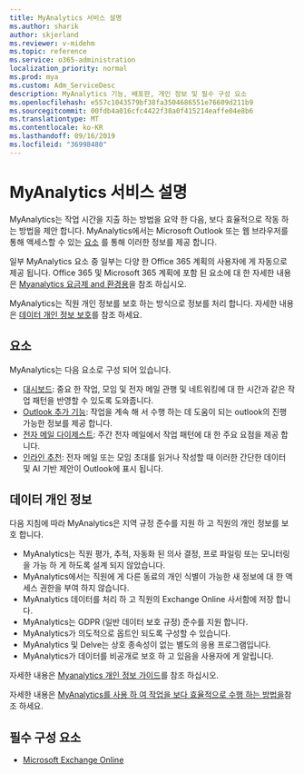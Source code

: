 ```yaml
---
title: MyAnalytics 서비스 설명
ms.author: sharik
author: skjerland
ms.reviewer: v-midehm
ms.topic: reference
ms.service: o365-administration
localization_priority: normal
ms.prod: mya
ms.custom: Adm_ServiceDesc
description: MyAnalytics 기능, 배포판, 개인 정보 및 필수 구성 요소
ms.openlocfilehash: e557c1043579bf38fa3504686551e76609d211b9
ms.sourcegitcommit: 00fdb4a016cfc4422f38a0f415214eaffe04e8b6
ms.translationtype: MT
ms.contentlocale: ko-KR
ms.lasthandoff: 09/16/2019
ms.locfileid: "36998480"
---
```

# <a name="myanalytics-service-description"></a>MyAnalytics 서비스 설명

MyAnalytics는 작업 시간을 지출 하는 방법을 요약 한 다음, 보다 효율적으로 작동 하는 방법을 제안 합니다. MyAnalytics에서는 Microsoft Outlook 또는 웹 브라우저를 통해 액세스할 수 있는 [요소](#elements) 를 통해 이러한 정보를 제공 합니다.

일부 MyAnalytics 요소 중 일부는 다양 한 Office 365 계획의 사용자에 게 자동으로 제공 됩니다. Office 365 및 Microsoft 365 계획에 포함 된 요소에 대 한 자세한 내용은 [Myanalytics 요금제 and 환경용](https://docs.microsoft.com/workplace-analytics/myanalytics/overview/plans-environments)을 참조 하십시오.  

MyAnalytics는 직원 개인 정보를 보호 하는 방식으로 정보를 처리 합니다. 자세한 내용은 [데이터 개인 정보 보호](#data-privacy)를 참조 하세요.

## <a name="elements"></a>요소

MyAnalytics는 다음 요소로 구성 되어 있습니다.

* [대시보드](https://docs.microsoft.com/workplace-analytics/myanalytics/use/dashboard-2): 중요 한 작업, 모임 및 전자 메일 관행 및 네트워킹에 대 한 시간과 같은 작업 패턴을 반영할 수 있도록 도와줍니다.
* [Outlook 추가 기능](https://docs.microsoft.com/workplace-analytics/myanalytics/use/add-in): 작업을 계속 해 서 수행 하는 데 도움이 되는 outlook의 진행 가능한 정보를 제공 합니다.
* [전자 메일 다이제스트](https://docs.microsoft.com/workplace-analytics/myanalytics/use/email-digest-2): 주간 전자 메일에서 작업 패턴에 대 한 주요 요점을 제공 합니다.
* [인라인 추천](https://docs.microsoft.com/workplace-analytics/myanalytics/use/mya-notifications): 전자 메일 또는 모임 초대를 읽거나 작성할 때 이러한 간단한 데이터 및 AI 기반 제안이 Outlook에 표시 됩니다.

## <a name="data-privacy"></a>데이터 개인 정보

다음 지침에 따라 MyAnalytics은 지역 규정 준수를 지원 하 고 직원의 개인 정보를 보호 합니다.

* MyAnalytics는 직원 평가, 추적, 자동화 된 의사 결정, 프로 파일링 또는 모니터링을 가능 하 게 하도록 설계 되지 않았습니다.
* MyAnalytics에서는 직원에 게 다른 동료의 개인 식별이 가능한 새 정보에 대 한 액세스 권한을 부여 하지 않습니다.
* MyAnalytics 데이터를 처리 하 고 직원의 Exchange Online 사서함에 저장 합니다.
* MyAnalytics는 GDPR (일반 데이터 보호 규정) 준수를 지원 합니다.
* MyAnalytics가 의도적으로 옵트인 되도록 구성할 수 있습니다.
* MyAnalytics 및 Delve는 상호 종속성이 없는 별도의 응용 프로그램입니다.
* MyAnalytics가 데이터를 비공개로 보호 하 고 있음을 사용자에 게 알립니다.

자세한 내용은 [Myanalytics 개인 정보 가이드](https://docs.microsoft.com/workplace-analytics/myanalytics/overview/privacy-guide)를 참조 하십시오.

자세한 내용은 [MyAnalytics를 사용 하 여 작업을 보다 효율적으로 수행 하는 방법을](https://products.office.com/business/myanalytics-personal-analytics)참조 하세요.

## <a name="prerequisites"></a>필수 구성 요소

* [Microsoft Exchange Online](https://docs.microsoft.com/office365/servicedescriptions/exchange-online-service-description/exchange-online-service-description)
